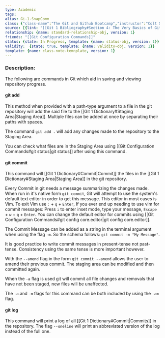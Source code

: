 ```yaml
---
type: Academic
tags:
alias: Gi-1-SnapComm
class: {"class-name":"The Git and Github Bootcamp","instructor":"Colt Steele","medium":"Online Course","start-date":"2023-04-25","online-platform":"Udemy","length":"17 hours","class-alias":"Gi-1","template":{"name":"class-online-course-obj","version":1}}
source: [{link: "[[Git 1 Bibliography#Section 4: The Very Basics of Git: Adding & Committing]]", alias: Sec4-Gi-1, template: {name: bib-source-obj , version: 1}}, {link: "[[Git 1 Bibliography#Section 5: Commits in Detail (And Related Topics)]]", alias: Sec5-Gi-1, template: {name: bib-source-obj , version: 1}}, {link: [[Git 1 Bibliography#Section 6: Working With Branches]], alias: Sec6-Gi-1, template: {name: bib-source-obj , version: 1}}, {link: "[[Git 1 Bibliography#Section 8: Comparing Changes With Git Diff]]", alias: Sec8-Gi-1, template: {name: bib-source-obj , version: 1}}]
relationship: {name: standard-relationship-obj, version: 1}
friends: "[[Git Configuration Commands]]"
status: {state: In Progress, template: {name: status-obj, version: 1}}
validity:  {state: true, template: {name: validity-obj, version: 1}}
template: {name: class-note-temnplate, version: 1}
---
```

### Description: 
The following are commands in Git which aid in saving and viewing repository progress.

#### git add 
This method when provided with a path-type argument to a file in the git repository will add the said file to the [[Git 1 Dictionary#Staging Area|Staging Area]]. Multiple files can be added at once by separating their paths with spaces. 

The command `git add .` will add any changes made to the repository to the Staging Area.

You can check what files are in the Staging Area using [[Git Configuration Commands#git status|git status]] after using this command.

#### git commit 
This command will [[Git 1 Dictionary#Commit|Commit]] the files in the [[Git 1 Dictionary#Staging Area|Staging Area]] in the git repository.

Every Commit in git needs a message summarizing the changes made. When run in it's native form `git commit`, Git will attempt to use the system's default text editor in order to get this message. This editor in most cases is Vim. To exit Vim use `:` + `q` + `Enter`, If you ever end up needing to use vim for commit messages: Press `i` to enter inset mode, type your message, `Escape` + `w` + `q` + `Enter`. You can change the default editor for commits using [[Git Configuration Commands#git config core.editor|git config core.editor]].

The Commit Message can be added as a string in the terminal argument when using the flag `-m`. So the schema follows: `git commit -m "My Message"`.

It is good practice to write commit messages in present-tense not past-tense. Consistency using the same tense is more important however.

With the `--amend` flag in the form `git commit --amend` allows the user to amend their previous commit. The staging area can be modified and then committed again.

When the `-a` flag is used git will commit all file changes and removals that have not been staged, new files will be unaffected. 

The `-a` and `-m` flags for this command can be both included by using the `-am` flag.
#### git log
This command will print a log of all [[Git 1 Dictionary#Commit|Commits]] in the repository. The flag `--oneline` will print an abbreviated version of the log instead of the full one.